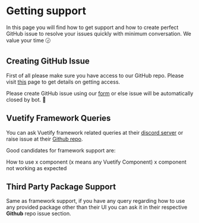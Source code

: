 # Getting support

In this page you will find how to get support and how to create perfect GitHub issue to resolve your issues quickly with minimum conversation. We value your time 🕝

## Creating GitHub Issue

First of all please make sure you have access to our GitHub repo. Please visit [this](#) page to get details on getting access.

Please create GitHub issue using our [form](https://themeselection.com/support/) or else issue will be automatically closed by bot. 🤖

## Vuetify Framework Queries

You can ask Vuetify framework related queries at their [discord server](https://discord.com/invite/s93b7Fv) or raise issue at their [Github repo](https://github.com/vuetifyjs/vuetify/issues).

Good candidates for framework support are:

How to use x component (x means any Vuetify Component)
x component not working as expected

## Third Party Package Support

Same as framework support, if you have any query regarding how to use any provided package other than their UI you can ask it in their respective **Github** repo issue section.
